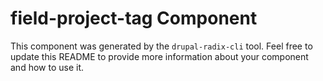 # field-project-tag Component

This component was generated by the `drupal-radix-cli` tool. Feel free to update this README to provide more information about your component and how to use it.
